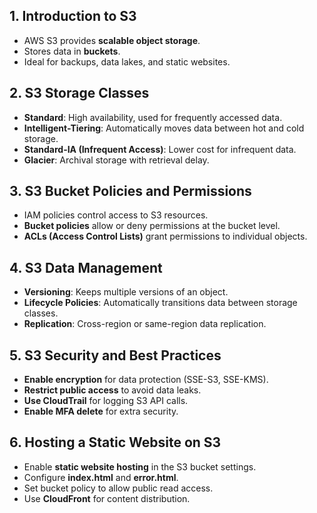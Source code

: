 ## **1. Introduction to S3**
- AWS S3 provides **scalable object storage**.
- Stores data in **buckets**.
- Ideal for backups, data lakes, and static websites.

## **2. S3 Storage Classes**
- **Standard**: High availability, used for frequently accessed data.
- **Intelligent-Tiering**: Automatically moves data between hot and cold storage.
- **Standard-IA (Infrequent Access)**: Lower cost for infrequent data.
- **Glacier**: Archival storage with retrieval delay.

## **3. S3 Bucket Policies and Permissions**
- IAM policies control access to S3 resources.
- **Bucket policies** allow or deny permissions at the bucket level.
- **ACLs (Access Control Lists)** grant permissions to individual objects.

## **4. S3 Data Management**
- **Versioning**: Keeps multiple versions of an object.
- **Lifecycle Policies**: Automatically transitions data between storage classes.
- **Replication**: Cross-region or same-region data replication.

## **5. S3 Security and Best Practices**
- **Enable encryption** for data protection (SSE-S3, SSE-KMS).
- **Restrict public access** to avoid data leaks.
- **Use CloudTrail** for logging S3 API calls.
- **Enable MFA delete** for extra security.

## **6. Hosting a Static Website on S3**
- Enable **static website hosting** in the S3 bucket settings.
- Configure **index.html** and **error.html**.
- Set bucket policy to allow public read access.
- Use **CloudFront** for content distribution.
